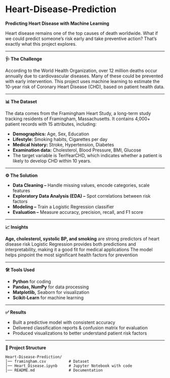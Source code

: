 # Heart-Disease-Prediction

**Predicting Heart Disease with Machine Learning**

Heart disease remains one of the top causes of death worldwide. What if we could predict someone’s risk early and take preventive action? That’s exactly what this project explores.
  
---
**🩺 The Challenge**

According to the World Health Organization, over 12 million deaths occur annually due to cardiovascular diseases. Many of these could be prevented with early intervention. This project uses machine learning to estimate the 10-year risk of Coronary Heart Disease (CHD), based on patient health data.

---

**📊 The Dataset**

The data comes from the Framingham Heart Study, a long-term study tracking residents of Framingham, Massachusetts. It contains 4,000+ patient records with 15 attributes, including:
- **Demographics:** Age, Sex, Education
- **Lifestyle:** Smoking habits, Cigarettes per day
- **Medical history:** Stroke, Hypertension, Diabetes
- **Examination data:** Cholesterol, Blood Pressure, BMI, Glucose
- The target variable is TenYearCHD, which indicates whether a patient is likely to develop CHD within 10 years.

---

**⚙️ The Solution**

- **Data Cleaning –** Handle missing values, encode categories, scale features
- **Exploratory Data Analysis (EDA) –** Spot correlations between risk factors
- **Modeling –** Train a Logistic Regression classifier
- **Evaluation –** Measure accuracy, precision, recall, and F1 score

---
  

**📈 Insights**

**Age, cholesterol, systolic BP, and smoking** are strong predictors of heart disease risk
Logistic Regression provides both predictions and interpretability, making it a good fit for medical applications
The model helps pinpoint the most significant health factors for prevention

---

**🛠️ Tools Used**

- **Python** for coding
- **Pandas, NumPy** for data processing
- **Matplotlib,** Seaborn for visualization
- **Scikit-Learn** for machine learning
  
---

**✅ Results**

- Built a predictive model with consistent accuracy
- Delivered classification reports & confusion matrix for evaluation
- Produced visualizations to better understand patient risk factors
  
---

**📂 Project Structure**
```
Heart-Disease-Prediction/
│── framingham.csv          # Dataset
│── Heart_Disease.ipynb     # Jupyter Notebook with code
│── README.md               # Documentation
```
